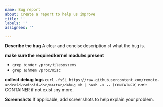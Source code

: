 ```yaml
---
name: Bug report
about: Create a report to help us improve
title: ''
labels: ''
assignees: ''

---
```


**Describe the bug**
A clear and concise description of what the bug is.

**make sure the required kernel modules present**
- `grep binder /proc/filesystems`
- `grep ashmem /proc/misc`

**collect debug logs**
`curl -fsSL https://raw.githubusercontent.com/remote-android/redroid-doc/master/debug.sh | bash -s -- [CONTAINER]`
omit CONTAINER if not exist any more.

**Screenshots**
If applicable, add screenshots to help explain your problem.
